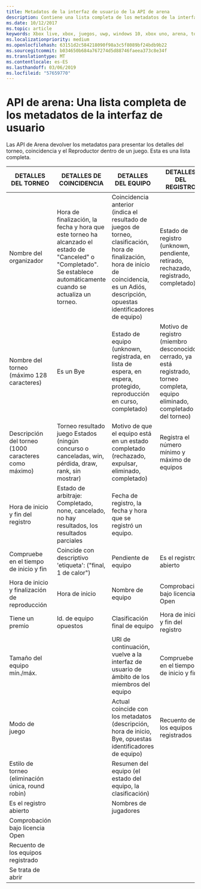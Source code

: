 ```yaml
---
title: Metadatos de la interfaz de usuario de la API de arena
description: Contiene una lista completa de los metadatos de la interfaz de usuario para las API de Arena de Xbox.
ms.date: 10/12/2017
ms.topic: article
keywords: Xbox live, xbox, juegos, uwp, windows 10, xbox uno, arena, torneo, experiencia de usuario
ms.localizationpriority: medium
ms.openlocfilehash: 63151d2c584218090f98a3c5f8089bf24bdb9b22
ms.sourcegitcommit: b034650b684a767274d5d88746faeea373c8e34f
ms.translationtype: MT
ms.contentlocale: es-ES
ms.lasthandoff: 03/06/2019
ms.locfileid: "57659770"
---
```

# <a name="arena-apis-a-comprehensive-list-of-ui-metadata"></a>API de arena: Una lista completa de los metadatos de la interfaz de usuario

Las API de Arena devolver los metadatos para presentar los detalles del torneo, coincidencia y el Reproductor dentro de un juego. Esta es una lista completa.

DETALLES DEL TORNEO  | DETALLES DE COINCIDENCIA | DETALLES DEL EQUIPO  | DETALLES DEL REGISTRO
--- | --- | --- | ---
Nombre del organizador | Hora de finalización, la fecha y hora que este torneo ha alcanzado el estado de "Canceled" o "Completado". Se establece automáticamente cuando se actualiza un torneo. | Coincidencia anterior (indica el resultado de juegos de torneo, clasificación, hora de finalización, hora de inicio de coincidencia, es un Adiós, descripción, opuestas identificadores de equipo) | Estado de registro (unknown, pendiente, retirado, rechazado, registrado, completado)
Nombre del torneo (máximo 128 caracteres) | Es un Bye   | Estado de equipo (unknown, registrada, en lista de espera, en espera, protegido, reproducción en curso, completado) | Motivo de registro (miembro desconocido, cerrado, ya está registrado, torneo completa, equipo eliminado, completado del torneo)
Descripción del torneo (1000 caracteres como máximo) | Torneo resultado juego Estados (ningún concurso o canceladas, win, pérdida, draw, rank, sin mostrar) | Motivo de que el equipo está en un estado completado (rechazado, expulsar, eliminado, completado) | Registra el número mínimo y máximo de equipos
Hora de inicio y fin del registro | Estado de arbitraje: Completado, none, cancelado, no hay resultados, los resultados parciales | Fecha de registro, la fecha y hora que se registró un equipo. |
Compruebe en el tiempo de inicio y fin | Coincide con descriptivo 'etiqueta': ("final, 1 de calor") | Pendiente de equipo | Es el registro abierto
Hora de inicio y finalización de reproducción | Hora de inicio | Nombre de equipo | Comprobación bajo licencia Open
Tiene un premio | Id. de equipo opuestos | Clasificación final de equipo | Hora de inicio y fin del registro
Tamaño del equipo mín./máx. | | URI de continuación, vuelve a la interfaz de usuario de ámbito de los miembros del equipo | Compruebe en el tiempo de inicio y fin
Modo de juego | | Actual coincide con los metadatos (descripción, hora de inicio, Bye, opuestas identificadores de equipo) | Recuento de los equipos registrados
Estilo de torneo (eliminación única, round robin) | | Resumen del equipo (el estado del equipo, la clasificación) |
Es el registro abierto | | Nombres de jugadores |
Comprobación bajo licencia Open | | |
Recuento de los equipos registrado | | |
Se trata de abrir | | |
